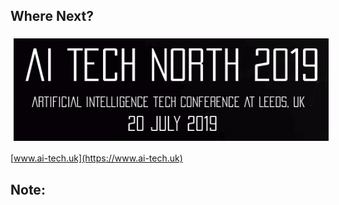 ## Where Next?

<img src="images/ai-tech.png" width="800px" style="vertical-align: middle; margin: 5px"/>

[www.ai-tech.uk](https://www.ai-tech.uk)

Note:
 - 
 